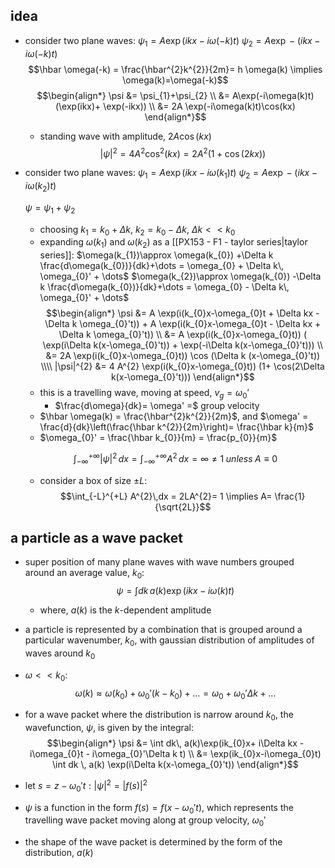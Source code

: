 ## idea
- consider two plane waves:
	$\psi_{1}= A\exp (ikx-i\omega(-k)t)$
	$\psi_{2}= A\exp -(ikx-i\omega(-k)t)$
	$$\hbar \omega(-k) = \frac{\hbar^{2}k^{2}}{2m}= h \omega(k) \implies \omega(k)=\omega(-k)$$
	$$\begin{align*}
		\psi &= \psi_{1}+\psi_{2} \\
		&= A\exp(-i\omega(k)t) (\exp(ikx)+ \exp(-ikx)) \\
		&= 2A \exp(-i\omega(k)t)\cos(kx)
		\end{align*}$$
	- standing wave  with amplitude, $2A\cos(kx)$
	$$|\psi|^{2} = 4A^{2}\cos^{2}(kx) = 2A^{2}(1+\cos(2kx))$$

- consider two plane waves:
	$\psi_{1}= A\exp (ikx-i\omega(k_{1})t)$
	$\psi_{2}= A\exp -(ikx-i\omega(k_{2})t)$
	
	$\psi = \psi_{1}+\psi_{2}$
	- choosing $k_{1}= k_{0}+\Delta k$, $k_{2}= k_{0}-\Delta k$, $\Delta k << k_{0}$
	- expanding $\omega(k_{1})$ and $\omega(k_{2})$ as a [[PX153 - F1 - taylor series|taylor series]]:
		$\omega(k_{1})\approx \omega(k_{0}) +\Delta k \frac{d\omega(k_{0})}{dk}+\dots = \omega_{0} + \Delta k\, \omega_{0}' + \dots$
		$\omega(k_{2})\approx \omega(k_{0}) -\Delta k \frac{d\omega(k_{0})}{dk}+\dots  = \omega_{0} - \Delta k\, \omega_{0}' + \dots$
	$$\begin{align*}
		\psi &= A \exp(i(k_{0}x-\omega_{0}t + \Delta kx - \Delta k \omega_{0}'t)) + A \exp(i(k_{0}x-\omega_{0}t - \Delta kx + \Delta k \omega_{0}'t)) \\
		&= A \exp(i(k_{0}x-\omega_{0}t)) ( \exp(i\Delta k(x-\omega_{0}'t)) + \exp(-i\Delta k(x-\omega_{0}'t))) \\
		&= 2A \exp(i(k_{0}x-\omega_{0}t)) \cos (\Delta k (x-\omega_{0}'t)) \\\\
		|\psi|^{2} &= 4 A^{2} \exp(i(k_{0}x-\omega_{0}t)) (1+ \cos(2\Delta k(x-\omega_{0}'t)))
	\end{align*}$$
	- this is a travelling wave, moving at speed, $v_{g}= \omega_{0}'$
		- $\frac{d\omega}{dk}= \omega' =$ group velocity
	- $\hbar \omega(k) = \frac{\hbar^{2}k^{2}}{2m}$, and $\omega' = \frac{d}{dk}\left(\frac{\hbar k^{2}}{2m}\right)= \frac{\hbar k}{m}$ 
	- $\omega_{0}' = \frac{\hbar k_{0}}{m} = \frac{p_{0}}{m}$

	$$\int_{-\infty}^{+\infty} |\psi|^{2}\,dx = \int_{-\infty}^{+\infty} A^{2}\,dx = \infty \neq 1 \;unless\; A\equiv 0$$
	- consider a box of size $\pm L:$ $$\int_{-L}^{+L} A^{2}\,dx = 2LA^{2}= 1 \implies A= \frac{1}{\sqrt{2L}}$$
## a particle as a wave packet
- super position of many plane waves with wave numbers grouped around an average value, $k_{0}:$ $$\psi = \int dk\, a(k)\exp(ikx-i\omega(k)t)$$
	- where, $a(k)$ is the $k$-dependent amplitude
- a particle is represented by a combination that is grouped around a particular wavenumber, $k_{0}$, with gaussian distribution of amplitudes of waves around $k_0$

- $\omega<<k_{0}:$ $$\omega(k) \approx \omega(k_{0}) + \omega_{0}' (k-k_{0})+\dots = \omega_{0}+ \omega_{0}'\Delta k+\dots$$
- for a wave packet where the distribution is narrow around $k_{0}$, the wavefunction, $\psi$, is given by the integral: $$\begin{align*}
	\psi &= \int dk\, a(k)\exp(ik_{0}x+ i\Delta kx - i\omega_{0}t - i\omega_{0}'\Delta k t) \\
	&= \exp(ik_{0}x-i\omega_{0}t) \int dk \, a(k) \exp(i\Delta k(x-\omega_{0}'t))
\end{align*}$$
- let $s= z-\omega_{0}' t: |\psi|^{2}=|f(s)|^{2}$ 
- $\psi$ is a function in the form $f(s)=f(x-\omega_{0}'t)$, which represents the travelling wave packet moving along at group velocity, $\omega_{0}'$
- the shape of the wave packet is determined by the form of the distribution, $a(k)$
